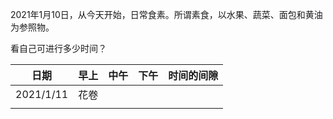 2021年1月10日，从今天开始，日常食素。所谓素食，以水果、蔬菜、面包和黄油为参照物。

看自己可进行多少时间？


| 日期      | 早上 | 中午 | 下午 | 时间的间隙 |
| --------- | ---- | ---- | ---- | ---------- |
| 2021/1/11 |  花卷    |      |      |            |
|           |      |      |      |            |
